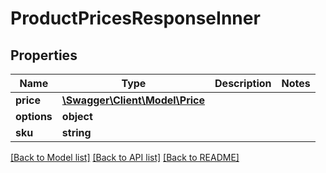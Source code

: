 # ProductPricesResponseInner

## Properties
Name | Type | Description | Notes
------------ | ------------- | ------------- | -------------
**price** | [**\Swagger\Client\Model\Price**](Price.md) |  | 
**options** | **object** |  | 
**sku** | **string** |  | 

[[Back to Model list]](../README.md#documentation-for-models) [[Back to API list]](../README.md#documentation-for-api-endpoints) [[Back to README]](../README.md)


